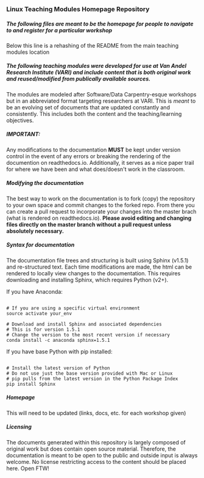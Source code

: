 ### Linux Teaching Modules Homepage Repository

##### The following files are meant to be the homepage for people to navigate to and register for a particular workshop

Below this line is a rehashing of the README from the main teaching modules location

##### The following teaching modules were developed for use at Van Andel Research Institute (VARI) and include content that is both original work and reused/modified from publically available sources. 


The modules are modeled after Software/Data Carpentry-esque workshops but in an abbreviated format targeting researchers at VARI. This is *meant* to be an evolving set of documents that are updated constantly and consistently. This includes both the content and the teaching/learning objectives.

##### IMPORTANT: 

Any modifications to the documentation **MUST** be kept under version control in the event of any errors or breaking the rendering of the documention on readthedocs.io. Additionally, it serves as a nice paper trail for where we have been and what does/doesn't work in the classroom.

##### Modifying the documentation

The best way to work on the documentation is to fork (copy) the repository to your own space and commit changes to the forked repo. From there you can create a pull request to incorporate your changes into the master brach (what is rendered on readthedocs.io). **Please avoid editing and changing files directly on the master branch without a pull request unless absolutely necessary.**

##### Syntax for documentation

The documentation file trees and structuring is built using Sphinx (v1.5.1) and re-structured text. Each time modifications are made, the html can be rendered to locally view changes to the documentation. This requires downloading and installing Sphinx, which requires Python (v2+).

If you have Anaconda:

````

# If you are using a specific virtual environment
source activate your_env

# Download and install Sphinx and associated dependencies
# This is for version 1.5.1
# Change the version to the most recent version if necessary
conda install -c anaconda sphinx=1.5.1

````

If you have base Python with pip installed:

````

# Install the latest version of Python
# Do not use just the base version provided with Mac or Linux
# pip pulls from the latest version in the Python Package Index
pip install Sphinx

````

##### Homepage

This will need to be updated (links, docs, etc. for each workshop given)

##### Licensing

The documents generated within this repository is largely composed of original work but does contain open source material. Therefore, the documentation is meant to be open to the public and outside input is always welcome. No license restricting access to the content should be placed here. Open FTW!

